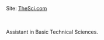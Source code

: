 Site: <a href="thesci.000webhostapp.com">TheSci.com</a>
<br>
<br>
<br>
<p>Assistant in Basic Technical Sciences.</p>
